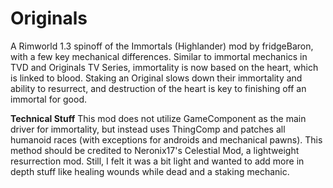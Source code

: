 # Originals
A Rimworld 1.3 spinoff of the Immortals (Highlander) mod by fridgeBaron, with a few key mechanical differences. Similar to immortal mechanics in TVD and Originals TV Series, immortality is now based on the heart, which is linked to blood. Staking an Original slows down their immortality and ability to resurrect, and destruction of the heart is key to finishing off an immortal for good.


**Technical Stuff**
This mod does not utilize GameComponent as the main driver for immortality, but instead uses ThingComp and patches all humanoid races (with exceptions for androids and mechanical pawns). This method should be credited to Neronix17's Celestial Mod, a lightweight resurrection mod. Still, I felt it was a bit light and wanted to add more in depth stuff like healing wounds while dead and a staking mechanic.
